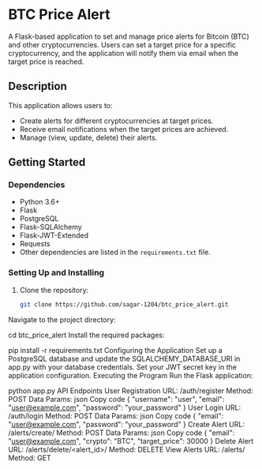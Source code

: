 # BTC Price Alert

A Flask-based application to set and manage price alerts for Bitcoin (BTC) and other cryptocurrencies. Users can set a target price for a specific cryptocurrency, and the application will notify them via email when the target price is reached.

## Description

This application allows users to:
- Create alerts for different cryptocurrencies at target prices.
- Receive email notifications when the target prices are achieved.
- Manage (view, update, delete) their alerts.

## Getting Started

### Dependencies

- Python 3.6+
- Flask
- PostgreSQL
- Flask-SQLAlchemy
- Flask-JWT-Extended
- Requests
- Other dependencies are listed in the `requirements.txt` file.

### Setting Up and Installing

1. Clone the repository:
   ```bash
   git clone https://github.com/sagar-1204/btc_price_alert.git
Navigate to the project directory:

cd btc_price_alert
Install the required packages:

pip install -r requirements.txt
Configuring the Application
Set up a PostgreSQL database and update the SQLALCHEMY_DATABASE_URI in app.py with your database credentials.
Set your JWT secret key in the application configuration.
Executing the Program
Run the Flask application:


python app.py
API Endpoints
User Registration
URL: /auth/register
Method: POST
Data Params:
json
Copy code
{
    "username": "user",
    "email": "user@example.com",
    "password": "your_password"
}
User Login
URL: /auth/login
Method: POST
Data Params:
json
Copy code
{
    "email": "user@example.com",
    "password": "your_password"
}
Create Alert
URL: /alerts/create/
Method: POST
Data Params:
json
Copy code
{
    "email": "user@example.com",
    "crypto": "BTC",
    "target_price": 30000
}
Delete Alert
URL: /alerts/delete/<alert_id>/
Method: DELETE
View Alerts
URL: /alerts/
Method: GET
